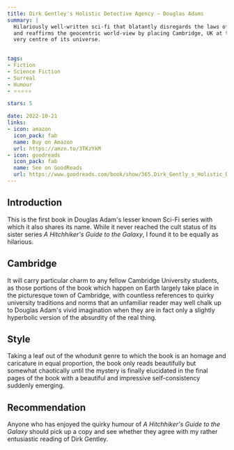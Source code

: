 ```yaml
---
title: Dirk Gentley's Holistic Detective Agency — Douglas Adams
summary: |
  Hilariously well-written sci-fi that blatantly disregards the laws of physics,
  and reaffirms the geocentric world-view by placing Cambridge, UK at the
  very centre of its universe.
  

tags:
- Fiction
- Science Fiction
- Surreal
- Humour
- ⭐⭐⭐⭐⭐

stars: 5

date: 2022-10-21
links:
- icon: amazon
  icon_pack: fab
  name: Buy on Amazon
  url: https://amzn.to/3TKzYkM
- icon: goodreads
  icon_pack: fab
  name: See on GoodReads
  url: https://www.goodreads.com/book/show/365.Dirk_Gently_s_Holistic_Detective_Agency
---
```


## Introduction

This is the first book in Douglas Adam's lesser known Sci-Fi series with which it also
shares its name. While it never reached the cult status of its sister series 
_A Hitchhiker's Guide to the Galaxy_, I found it to be equally as hilarious.

## Cambridge

It will carry particular charm to any fellow Cambridge University students,
as those portions of the book which happen on Earth largely take place in the
picturesque town of Cambridge, with countless references to quirky university
traditions and norms that an unfamiliar reader may well chalk up to Douglas Adam's
vivid imagination when they are in fact only a slightly hyperbolic version of
the absurdity of the real thing.

## Style

Taking a leaf out of the whodunit genre to which the book is an homage and caricature
in equal proportion, the book only reads beautifully but somewhat chaotically
until the mystery is finally elucidated in the final pages of the book with
a beautiful and impressive self-consistency suddenly emerging.

## Recommendation

Anyone who has enjoyed the quirky humour of _A Hitchhiker's Guide to the Galaxy_
should pick up a copy and see whether they agree with my rather entusiastic
reading of Dirk Gentley.